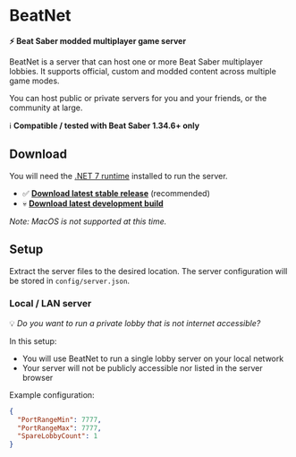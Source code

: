# BeatNet
**⚡ Beat Saber modded multiplayer game server**

BeatNet is a server that can host one or more Beat Saber multiplayer lobbies. It supports official, custom and modded content across multiple game modes.

You can host public or private servers for you and your friends, or the community at large.

ℹ️ **Compatible / tested with Beat Saber 1.34.6+ only**
 
## Download
You will need the [.NET 7 runtime](https://dotnet.microsoft.com/en-us/download/dotnet/7.0) installed to run the server.

- ✅ **[Download latest stable release](https://github.com/roydejong/BeatNet/releases/latest)** (recommended)
- 💀 **[Download latest development build](https://github.com/roydejong/BeatNet/actions?query=is%3Asuccess+workflow%3Abuild+)**

*Note: MacOS is not supported at this time.*

## Setup
Extract the server files to the desired location. The server configuration will be stored in `config/server.json`.

### Local / LAN server
💡 *Do you want to run a private lobby that is not internet accessible?*

In this setup:
 - You will use BeatNet to run a single lobby server on your local network
 - Your server will not be publicly accessible nor listed in the server browser

Example configuration:
```json
{
  "PortRangeMin": 7777,
  "PortRangeMax": 7777,
  "SpareLobbyCount": 1
}
```